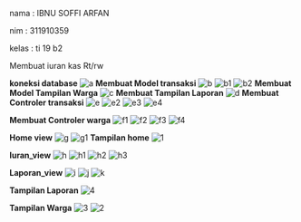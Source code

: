 nama  : IBNU SOFFI ARFAN

nim   : 311910359

kelas : ti 19 b2

Membuat iuran kas Rt/rw

**koneksi database**
![a](https://user-images.githubusercontent.com/81373389/126341343-a01bac2d-092b-42da-a8f0-f4c31608c1bb.JPG)
**Membuat Model transaksi**
![b](https://user-images.githubusercontent.com/81373389/126341354-c2a80f07-014c-47d3-bdc0-9e204de9f932.JPG)
![b1](https://user-images.githubusercontent.com/81373389/126341357-40b8ce66-90f8-4481-a7cf-d2494f9f879f.JPG)
![b2](https://user-images.githubusercontent.com/81373389/126341814-37cd11d0-2ba5-4099-a35c-d9e42ce92817.JPG)
**Membuat Model Tampilan Warga**
![c](https://user-images.githubusercontent.com/81373389/126341821-cb045c69-be91-4475-a469-c945a86326a2.JPG)
**Membuat Tampilan Laporan**
![d](https://user-images.githubusercontent.com/81373389/126341837-54359527-2d24-4192-b16e-fa6643cb147f.JPG)
**Membuat Controler transaksi**
![e](https://user-images.githubusercontent.com/81373389/126342367-3983943c-844c-4f71-995f-307800a55035.JPG)
![e2](https://user-images.githubusercontent.com/81373389/126342372-f8b08266-d360-4693-b34f-647707138b0b.JPG)
![e3](https://user-images.githubusercontent.com/81373389/126342375-6aed12c7-1086-4875-bc7f-4917f4cd170f.JPG)
![e4](https://user-images.githubusercontent.com/81373389/126342377-ab5849bd-1d40-41f3-9146-83577b9a8870.JPG)

**Membuat Controler warga**
![f1](https://user-images.githubusercontent.com/81373389/126342603-e9c8844b-b19a-4a3b-88ba-294c45558742.JPG)
![f2](https://user-images.githubusercontent.com/81373389/126342606-890676e7-a4e6-41ba-af9b-d79179fa198e.JPG)
![f3](https://user-images.githubusercontent.com/81373389/126342610-4d4c72e9-15b1-4b17-9630-b56f23fc233c.JPG)
![f4](https://user-images.githubusercontent.com/81373389/126342614-b0ddd2d0-9096-43e6-b4bd-09c06c0ee6bc.JPG)

**Home view**
![g](https://user-images.githubusercontent.com/81373389/126342862-8680430d-584e-4ee3-a529-851283aa2a01.JPG)
![g1](https://user-images.githubusercontent.com/81373389/126342869-ad6708f6-e552-4039-80fc-fe67577fdcb0.JPG)
**Tampilan home**
![1](https://user-images.githubusercontent.com/81373389/126343433-924e3268-f818-47f8-bf55-aa87e9639928.png)

**Iuran_view**
![h](https://user-images.githubusercontent.com/81373389/126342871-8c8a4a6c-bace-434e-91a5-281a9c7f8400.JPG)
![h1](https://user-images.githubusercontent.com/81373389/126342873-d09c1429-ebcb-40c0-9b7b-75be930fe36c.JPG)
![h2](https://user-images.githubusercontent.com/81373389/126342877-9d6ab53a-50aa-45d6-b2e0-60af01128750.JPG)
![h3](https://user-images.githubusercontent.com/81373389/126342879-39abab65-2b94-4564-aa05-4f4aba5f2d7d.JPG)

**Laporan_view**
![i](https://user-images.githubusercontent.com/81373389/126342880-df588abe-713e-4578-8262-6b9b1d016782.JPG)
![j](https://user-images.githubusercontent.com/81373389/126342882-67d96176-7127-4d18-b858-e62a0ec819e8.JPG)
![k](https://user-images.githubusercontent.com/81373389/126343312-ec6d96f3-bbb0-4a14-ad17-a7bfbea1a306.JPG)

**Tampilan Laporan**
![4](https://user-images.githubusercontent.com/81373389/126343882-df0d5bee-59ae-4ce2-b430-bd741b6e259f.png)


**Tampilan Warga**
![3](https://user-images.githubusercontent.com/81373389/126343722-901ab6ae-de52-4eba-aba4-c1f16c9f346d.png)
![2](https://user-images.githubusercontent.com/81373389/126343589-4599205d-6d8a-47af-8c19-6826b15d7548.png)




